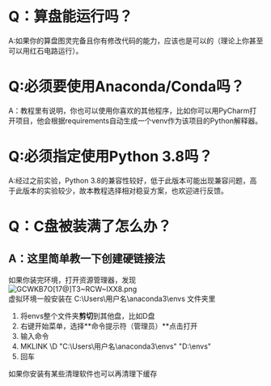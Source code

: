 <a name="F26xW"></a>
# Q：算盘能运行吗？
A:如果你的算盘图灵完备且你有修改代码的能力，应该也是可以的（理论上你甚至可以用红石电路运行）。
<a name="viOVm"></a>
# Q:必须要使用Anaconda/Conda吗？
A：教程里有说明，你也可以使用你喜欢的其他程序，比如你可以用PyCharm打开项目，他会根据requirements自动生成一个venv作为该项目的Python解释器。
<a name="HsZuW"></a>
# Q:必须指定使用Python 3.8吗？
A:经过之前实验，Python 3.8的兼容性较好，低于此版本可能出现兼容问题，高于此版本的实验较少，故本教程选择相对稳妥方案，也欢迎进行反馈。
<a name="itEnx"></a>
# Q：C盘被装满了怎么办？
<a name="A0msk"></a>
## A：这里简单教一下创建硬链接法
如果你装完环境，打开资源管理器，发现<br />![GCWKB7O[17@]T3~RCW~IXX8.png](https://cdn.nlark.com/yuque/0/2023/png/34659871/1673184326115-f53a9bae-46ac-4ff8-8f9b-9e7d88ad4615.png#averageHue=%23ebeae5&clientId=u667a552c-2117-4&from=paste&height=60&id=u5eae46f4&name=GCWKB7O%5B17%40%5DT3~RCW~IXX8.png&originHeight=75&originWidth=259&originalType=binary&ratio=1&rotation=0&showTitle=false&size=4728&status=done&style=none&taskId=u8a62ceb7-abb7-4175-a6f9-e4a33bbaeb9&title=&width=207.2)<br />虚拟环境一般安装在 C:\Users\用户名\anaconda3\envs 文件夹里

1. 将envs整个文件夹**剪切**到其他盘，比如D盘
2. 右键开始菜单，选择**命令提示符（管理员）**点击打开
3. 输入命令
4. MKLINK \D "C:\Users\用户名\anaconda3\envs" "D:\envs"
5. 回车

如果你安装有某些清理软件也可以再清理下缓存

